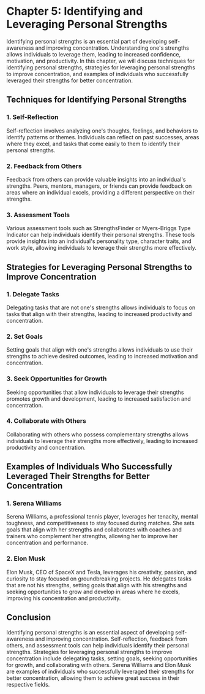 Chapter 5: Identifying and Leveraging Personal Strengths
========================================================

Identifying personal strengths is an essential part of developing self-awareness and improving concentration. Understanding one's strengths allows individuals to leverage them, leading to increased confidence, motivation, and productivity. In this chapter, we will discuss techniques for identifying personal strengths, strategies for leveraging personal strengths to improve concentration, and examples of individuals who successfully leveraged their strengths for better concentration.

Techniques for Identifying Personal Strengths
---------------------------------------------

### 1. Self-Reflection

Self-reflection involves analyzing one's thoughts, feelings, and behaviors to identify patterns or themes. Individuals can reflect on past successes, areas where they excel, and tasks that come easily to them to identify their personal strengths.

### 2. Feedback from Others

Feedback from others can provide valuable insights into an individual's strengths. Peers, mentors, managers, or friends can provide feedback on areas where an individual excels, providing a different perspective on their strengths.

### 3. Assessment Tools

Various assessment tools such as StrengthsFinder or Myers-Briggs Type Indicator can help individuals identify their personal strengths. These tools provide insights into an individual's personality type, character traits, and work style, allowing individuals to leverage their strengths more effectively.

Strategies for Leveraging Personal Strengths to Improve Concentration
---------------------------------------------------------------------

### 1. Delegate Tasks

Delegating tasks that are not one's strengths allows individuals to focus on tasks that align with their strengths, leading to increased productivity and concentration.

### 2. Set Goals

Setting goals that align with one's strengths allows individuals to use their strengths to achieve desired outcomes, leading to increased motivation and concentration.

### 3. Seek Opportunities for Growth

Seeking opportunities that allow individuals to leverage their strengths promotes growth and development, leading to increased satisfaction and concentration.

### 4. Collaborate with Others

Collaborating with others who possess complementary strengths allows individuals to leverage their strengths more effectively, leading to increased productivity and concentration.

Examples of Individuals Who Successfully Leveraged Their Strengths for Better Concentration
-------------------------------------------------------------------------------------------

### 1. Serena Williams

Serena Williams, a professional tennis player, leverages her tenacity, mental toughness, and competitiveness to stay focused during matches. She sets goals that align with her strengths and collaborates with coaches and trainers who complement her strengths, allowing her to improve her concentration and performance.

### 2. Elon Musk

Elon Musk, CEO of SpaceX and Tesla, leverages his creativity, passion, and curiosity to stay focused on groundbreaking projects. He delegates tasks that are not his strengths, setting goals that align with his strengths and seeking opportunities to grow and develop in areas where he excels, improving his concentration and productivity.

Conclusion
----------

Identifying personal strengths is an essential aspect of developing self-awareness and improving concentration. Self-reflection, feedback from others, and assessment tools can help individuals identify their personal strengths. Strategies for leveraging personal strengths to improve concentration include delegating tasks, setting goals, seeking opportunities for growth, and collaborating with others. Serena Williams and Elon Musk are examples of individuals who successfully leveraged their strengths for better concentration, allowing them to achieve great success in their respective fields.
